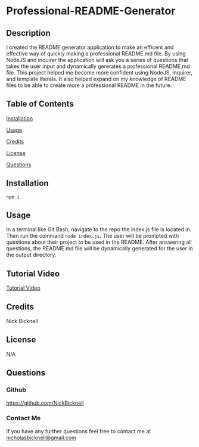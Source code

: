 # Professional-README-Generator

## Description

I created the README generator application to make an efficent and effective way of quickly making a professional README.md file. By using NodeJS and inquirer the application will ask you a series of questions that takes the user input and dynamically gererates a professional README.md file. This project helped me become more confident using NodeJS, inquirer, and template literals. It also helped expand on my knowledge of README files to be able to create more a professional README in the future.

## Table of Contents 

[Installation](#installation)

[Usage](#usage)

[Credits](#credits)

[License](#license)

[Questions](#questions)

## Installation

`npm i`

## Usage

In a terminal like Git Bash, navigate to the repo the index.js file is located in. Then run the command `node index.js`. The user will be prompted with questions about their project to be used in the README. After answering all questions, the README.md file will be dynamically generated for the user in the output directory.

## Tutorial Video

[Tutorial Video](https://watch.screencastify.com/v/zoBJtarm79UXtVNWwUir)

## Credits

Nick Bicknell

## License

N/A

## Questions

### Github 
https://github.com/NickBicknell
### Contact Me
If you have any further questions feel free to contact me at nicholasbicknell@gmail.com
